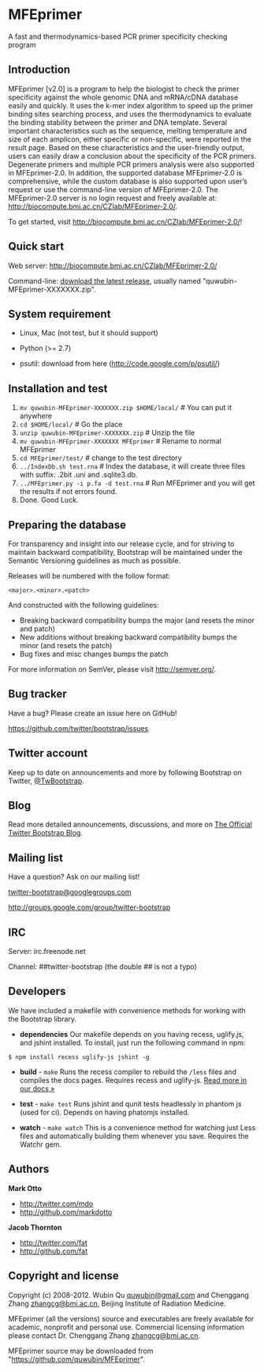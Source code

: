 MFEprimer
=================

A fast and thermodynamics-based PCR primer specificity checking program

Introduction
-----------

MFEprimer [v2.0] is a program to help the biologist to check the primer specificity 
against the whole genomic DNA and mRNA/cDNA database easily and quickly. It uses the 
k-mer index algorithm to speed up the primer binding sites searching process, and 
uses the thermodynamics to evaluate the binding stability between the primer and DNA template.
Several important characteristics such as the sequence, melting temperature and 
size of each amplicon, either specific or non-specific, were reported in the result page. 
Based on these characteristics and the user-friendly output, users can easily draw a conclusion 
about the specificity of the PCR primers. Degenerate primers and multiple PCR primers analysis 
were also supported in MFEprimer-2.0. In addition, the supported database MFEprimer-2.0 is 
comprehensive, while the custom database is also supported upon user’s request or use the
command-line version of MFEprimer-2.0. The MFEprimer-2.0 server is no login request and 
freely available at: http://biocompute.bmi.ac.cn/CZlab/MFEprimer-2.0/.

To get started, visit http://biocompute.bmi.ac.cn/CZlab/MFEprimer-2.0/!



Quick start
-----------

Web server: http://biocompute.bmi.ac.cn/CZlab/MFEprimer-2.0/

Command-line: [download the latest release](https://github.com/quwubin/MFEprimer/zipball/master), 
usually named "quwubin-MFEprimer-XXXXXXX.zip".


System requirement
-----------

  * Linux, Mac (not test, but it should support)

  * Python (>= 2.7)

  * psutil: download from here (http://code.google.com/p/psutil/)

Installation and test
-----------

  1. `mv quwubin-MFEprimer-XXXXXXX.zip $HOME/local/`   # You can put it anywhere
  2. `cd $HOME/local/`  # Go the place
  3. `unzip quwubin-MFEprimer-XXXXXXX.zip`  # Unzip the file
  4. `mv quwubin-MFEprimer-XXXXXXX MFEprimer`  # Rename to normal MFEprimer
  5. `cd MFEprimer/test/`  # change to the test directory 
  6. `../IndexDb.sh test.rna`   # Index the database, it will create three files with suffix: .2bit .uni and .sqlite3.db.
  7. `../MFEprimer.py -i p.fa -d test.rna`   # Run MFEprimer and you will get the results if not errors found.
  8. Done. Good Luck.

Preparing the database
----------

For transparency and insight into our release cycle, and for striving to maintain backward compatibility, Bootstrap will be maintained under the Semantic Versioning guidelines as much as possible.

Releases will be numbered with the follow format:

`<major>.<minor>.<patch>`

And constructed with the following guidelines:

* Breaking backward compatibility bumps the major (and resets the minor and patch)
* New additions without breaking backward compatibility bumps the minor (and resets the patch)
* Bug fixes and misc changes bumps the patch

For more information on SemVer, please visit http://semver.org/.



Bug tracker
-----------

Have a bug? Please create an issue here on GitHub!

https://github.com/twitter/bootstrap/issues



Twitter account
---------------

Keep up to date on announcements and more by following Bootstrap on Twitter, [@TwBootstrap](http://twitter.com/TwBootstrap).



Blog
----

Read more detailed announcements, discussions, and more on [The Official Twitter Bootstrap Blog](http://blog.getbootstrap.com).



Mailing list
------------

Have a question? Ask on our mailing list!

twitter-bootstrap@googlegroups.com

http://groups.google.com/group/twitter-bootstrap



IRC
---

Server: irc.freenode.net

Channel: ##twitter-bootstrap (the double ## is not a typo)



Developers
----------

We have included a makefile with convenience methods for working with the Bootstrap library.

+ **dependencies**
Our makefile depends on you having recess, uglify.js, and jshint installed. To install, just run the following command in npm:

```
$ npm install recess uglify-js jshint -g
```

+ **build** - `make`
Runs the recess compiler to rebuild the `/less` files and compiles the docs pages. Requires recess and uglify-js. <a href="http://twitter.github.com/bootstrap/less.html#compiling">Read more in our docs &raquo;</a>

+ **test** - `make test`
Runs jshint and qunit tests headlessly in phantom js (used for ci). Depends on having phatomjs installed.

+ **watch** - `make watch`
This is a convenience method for watching just Less files and automatically building them whenever you save. Requires the Watchr gem.



Authors
-------

**Mark Otto**

+ http://twitter.com/mdo
+ http://github.com/markdotto

**Jacob Thornton**

+ http://twitter.com/fat
+ http://github.com/fat



Copyright and license
---------------------

Copyright (c) 2008-2012. Wubin Qu <quwubin@gmail.com> and 
Chenggang Zhang <zhangcg@bmi.ac.cn>, Beijing Institute of Radiation Medicine.

MFEprimer (all the versions) source and executables are freely available for academic, 
nonprofit and personal use. Commercial licensing information please contact 
Dr. Chenggang Zhang <zhangcg@bmi.ac.cn>.

MFEprimer source may be downloaded from "https://github.com/quwubin/MFEprimer".
